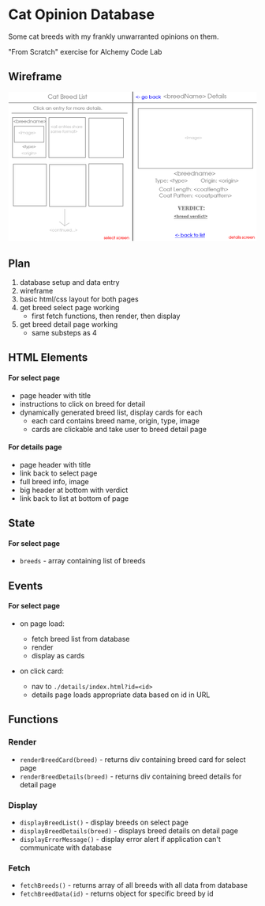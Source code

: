 # Cat Opinion Database

Some cat breeds with my frankly unwarranted opinions on them.

"From Scratch" exercise for Alchemy Code Lab

## Wireframe

![wireframe diagram of page layout](./assets/wireframe.png)

## Plan
1. database setup and data entry
2. wireframe
3. basic html/css layout for both pages
4. get breed select page working
    - first fetch functions, then render, then display
5. get breed detail page working
    - same substeps as 4

## HTML Elements
#### For select page
- page header with title
- instructions to click on breed for detail
- dynamically generated breed list, display cards for each
    - each card contains breed name, origin, type, image
    - cards are clickable and take user to breed detail page

#### For details page
- page header with title
- link back to select page
- full breed info, image
- big header at bottom with verdict
- link back to list at bottom of page

## State
#### For select page
- `breeds` - array containing list of breeds

## Events
#### For select page
- on page load:
    - fetch breed list from database
    - render
    - display as cards

- on click card:
    - nav to `./details/index.html?id=<id>`
    - details page loads appropriate data based on id in URL

## Functions
### Render
- `renderBreedCard(breed)` - returns div containing breed card for select page
- `renderBreedDetails(breed)` - returns div containing breed details for detail page

### Display
- `displayBreedList()` - display breeds on select page
- `displayBreedDetails(breed)` - displays breed details on detail page
- `displayErrorMessage()` - display error alert if application can't communicate with database

### Fetch
- `fetchBreeds()` - returns array of all breeds with all data from database
- `fetchBreedData(id)` - returns object for specific breed by id
